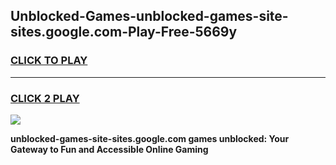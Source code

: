 
## Unblocked-Games-unblocked-games-site-sites.google.com-Play-Free-5669y
<h3>
<a href="https://premium76.site?title=unblocked-games-site-sites.google.com&ref=17A">CLICK TO PLAY</a></h3>
<hr>

<h3>
<a href="https://premium76.site?title=unblocked-games-site-sites.google.com&ref=17A">CLICK 2 PLAY</a>
  
</h3>

<a href="https://premium76.site?title=unblocked-games-site-sites.google.com&ref=17A"><img src="https://clearcache.store/games.png"></a>


**unblocked-games-site-sites.google.com games unblocked: Your Gateway to Fun and Accessible Online Gaming**
